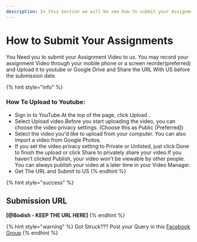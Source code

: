 ```yaml
---
description: In this Section we will be see how to submit your Assignments
---
```


# How to Submit Your Assignments

You Need you to submit your Assignment Video to us. You may record your assignment Video through your mobile phone or a screen reorder\(preferred\) and Upload it to youtube or Google Drive and Share the URL With US before the submission date. 

{% hint style="info" %}
### How To Upload to Youtube:

* Sign in to YouTube.At the top of the page, click Upload .
* Select Upload video.Before you start uploading the video, you can choose the video privacy settings. \(Choose this as Public \[Preferred\]\)
* Select the video you'd like to upload from your computer. You can also import a video from Google Photos.
*  If you set the video privacy setting to Private or Unlisted, just click Done to finish the upload or click Share to privately share your video.If you haven’t clicked Publish, your video won’t be viewable by other people. You can always publish your video at a later time in your Video Manager.
* Get The URL and Submit to US
{% endhint %}

{% hint style="success" %}
## **Submission URL**

**\[@Bodish - KEEP THE URL HERE\]**
{% endhint %}

{% hint style="warning" %}
Got Struck??? Post your Query in this [Facebook Group](https://www.facebook.com/groups/soi.vr/)​
{% endhint %}

